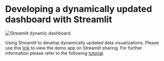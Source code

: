 # Developing a dynamically updated dashboard with Streamlit

![Streamlit dynamic dashboard](https://miro.medium.com/max/700/1*RIZxeF5gVsA7CwRKEVORGw.gif)

Using Streamlit to develop dynamically updated data visualizations. Please use this [link](https://share.streamlit.io/mkhorasani/streamlit_dynamic_dashboard/main/streamlit_dynamic_radar.py) to view the demo app on Streamlit sharing. For further information please refer to the following [tutorial](https://towardsdatascience.com/creating-dynamic-dashboards-with-streamlit-747b98a68ab5).
